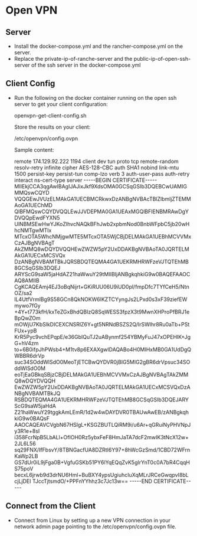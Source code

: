 # Open VPN 

## Server

* Install the docker-compose.yml and the rancher-compose.yml on the server.
* Replace the private-ip-of-ranche-server and the public-ip-of-open-ssh-server of the ssh server in the docker-compose.yml

## Client Config
* Run the following on the docker container running on the open ssh server to get your client configuration:
   
   openvpn-get-client-config.sh
   
  Store the results on your client:
  
  /etc/openvpn/config.ovpn
  
  Sample content:
  
  remote 174.129.92.222 1194
  client
  dev tun
  proto tcp
  remote-random
  resolv-retry infinite
  cipher AES-128-CBC
  auth SHA1
  nobind
  link-mtu 1500
  persist-key
  persist-tun
  comp-lzo
  verb 3
  auth-user-pass
  auth-retry interact
  ns-cert-type server
  <ca>
  -----BEGIN CERTIFICATE-----
  MIIEkjCCA3qgAwIBAgIJAJixJkf9XdsOMA0GCSqGSIb3DQEBCwUAMIGMMQswCQYD
  VQQGEwJVUzELMAkGA1UECBMCRkwxDzANBgNVBAcTBlZlbmljZTEMMAoGA1UEChMD
  QlBFMQswCQYDVQQLEwJJVDEPMA0GA1UEAxMGQlBFIENBMRAwDgYDVQQpEwdFYXN5
  UlNBMSEwHwYJKoZIhvcNAQkBFhJwb2xpbmNod0BnbWFpbC5jb20wHhcNMTgwMTIx
  MTcxOTA5WhcNMjgwMTE5MTcxOTA5WjCBjDELMAkGA1UEBhMCVVMxCzAJBgNVBAgT
  AkZMMQ8wDQYDVQQHEwZWZW5pY2UxDDAKBgNVBAoTA0JQRTELMAkGA1UECxMCSVQx
  DzANBgNVBAMTBkJQRSBDQTEQMA4GA1UEKRMHRWFzeVJTQTEhMB8GCSqGSIb3DQEJ
  ARYScG9saW5jaHdAZ21haWwuY29tMIIBIjANBgkqhkiG9w0BAQEFAAOCAQ8AMIIB
  CgKCAQEAmj4EJ3oBqNijrt+GKiRUU06U9iUD0pl/fmpDfc7TYfCeH5/NtnOZ/sa2
  lL4UtfVrmlBg9S58GCn8QkNOKW6lKZTCYyngJs2LPxd0s3xF39ziefEWmywo7fGy
  +4Y+t773kfH/kxTeZGxBhdQBIzQ8SqWESS3fpzX3t9MwnXHProPfBRJ1eBpQwZOm
  mOWjU7KbSlkDICEXCNSRlZ6Y+gt5NRNdBSZS2Q/IrSWlhr8Ru0aTb+PStFUx+ypB
  KrR5Pyc9vchEPqpE/e36GbIQuTJ2uABynmf254YBMyFuJ47xOPEHIK+JgG+hV4zm
  to+6B0ifpJhPWsb4+M1tv8p6EXAXgwIDAQABo4H0MIHxMB0GA1UdDgQWBBR6drVp
  suc34SOddWlSdO0MeoTjETCBwQYDVR0jBIG5MIG2gBR6drVpsuc34SOddWlSdO0M
  eoTjEaGBkqSBjzCBjDELMAkGA1UEBhMCVVMxCzAJBgNVBAgTAkZMMQ8wDQYDVQQH
  EwZWZW5pY2UxDDAKBgNVBAoTA0JQRTELMAkGA1UECxMCSVQxDzANBgNVBAMTBkJQ
  RSBDQTEQMA4GA1UEKRMHRWFzeVJTQTEhMB8GCSqGSIb3DQEJARYScG9saW5jaHdA
  Z21haWwuY29tggkAmLEmR/1d2w4wDAYDVR0TBAUwAwEB/zANBgkqhkiG9w0BAQsF
  AAOCAQEAVCVgbN67HSlgL+KSGZBUTLQiRM9i/u6Ar+qGRuiNyPHVNpJy3R1e+8sI
  i358FcrNpB5LbALl+OfIOH0Rz5ybxFeF8HmJaTA7dcF2mwIK3tNcX12w+2JL6L56
  sq29FNX/IfFbsvY/8TBNGacfUA8DZRtI6Y97+8hWcGzSmd/1CBD72WFrnKaWp2LB
  GS7dUr0iL9jFga0B+VgfuGSKb51PY6lYqEQqZvK5gIrYnT0c0A7bR4CqqHS75poV
  becxL6jrwb9d3drNU6Hml+BuBXY4ypsUgiuhcIuXqMLrJRCeGwqpvI8bLcjLjDEI
  TJccTjtsmdO/+PPFnYYhhz3c7Jc13w==
  -----END CERTIFICATE-----
  </ca>

   
## Connect from the Client
   
* Connect from Linux by setting up a new VPN connection in your network admin page pointing to the /etc/openvpn/config.ovpn file.